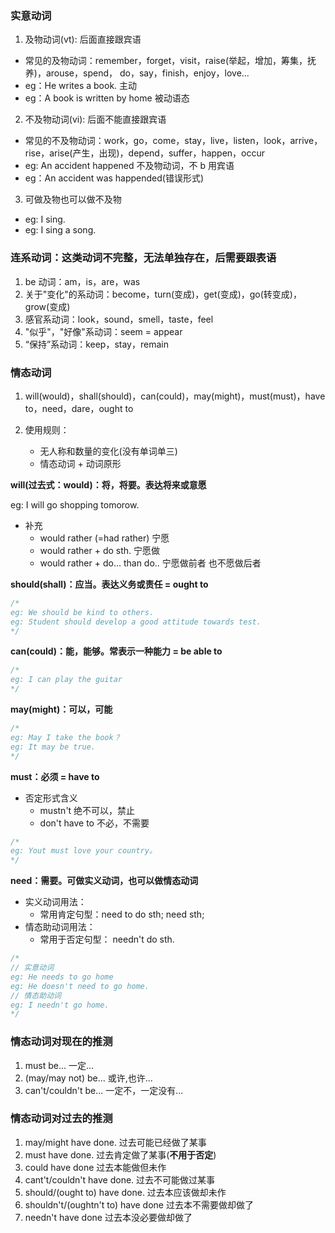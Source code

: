 ### 实意动词

1. 及物动词(vt): 后面直接跟宾语

- 常见的及物动词：remember，forget，visit，raise(举起，增加，筹集，抚养)，arouse，spend，
  do，say，finish，enjoy，love...
- eg：He writes a book. 主动
- eg：A book is written by home 被动语态

2. 不及物动词(vi): 后面不能直接跟宾语

- 常见的不及物动词：work，go，come，stay，live，listen，look，arrive，rise，arise(产生，出现)，depend，suffer，happen，occur
- eg: An accident happened 不及物动词，不 b 用宾语
- eg：An accident was happended(错误形式)

3. 可做及物也可以做不及物

- eg: I sing.
- eg: I sing a song.

### 连系动词：这类动词不完整，无法单独存在，后需要跟表语

1. be 动词：am，is，are，was
2. 关于"变化"的系动词：become，turn(变成)，get(变成)，go(转变成)，grow(变成)
3. 感官系动词：look，sound，smell，taste，feel
4. "似乎"，"好像"系动词：seem = appear
5. “保持”系动词：keep，stay，remain

### 情态动词

1. will(would)，shall(should)，can(could)，may(might)，must(must)，have to，need，dare，ought to
2. 使用规则：

   - 无人称和数量的变化(没有单词单三)
   - 情态动词 + 动词原形

**will(过去式：would)：将，将要。表达将来或意愿**

eg: I will go shopping tomorow.

- 补充
  - would rather (=had rather) 宁愿
  - would rather + do sth. 宁愿做
  - would rather + do... than do.. 宁愿做前者 也不愿做后者

**should(shall)：应当。表达义务或责任 = ought to**

```js
/*
eg: We should be kind to others.
eg: Student should develop a good attitude towards test.
*/
```

**can(could)：能，能够。常表示一种能力 = be able to**

```js
/*
eg: I can play the guitar
*/
```

**may(might)：可以，可能**

```js
/*
eg: May I take the book？
eg: It may be true.
*/
```

**must：必须 = have to**

- 否定形式含义
  - mustn't 绝不可以，禁止
  - don't have to 不必，不需要

```js
/*
eg: Yout must love your country。
*/
```

**need：需要。可做实义动词，也可以做情态动词**

- 实义动词用法：
  - 常用肯定句型：need to do sth; need sth;
- 情态助动词用法：
  - 常用于否定句型： needn't do sth.

```js
/*
// 实意动词
eg: He needs to go home
eg: He doesn't need to go home.
// 情态助动词
eg: I needn't go home.
*/
```

### 情态动词对现在的推测

1. must be... 一定...
2. (may/may not) be... 或许,也许...
3. can't/couldn't be... 一定不，一定没有...

### 情态动词对过去的推测

1. may/might have done. 过去可能已经做了某事
2. must have done. 过去肯定做了某事(**不用于否定**)
3. could have done 过去本能做但未作
4. cant't/couldn't have done. 过去不可能做过某事
5. should/(ought to) have done. 过去本应该做却未作
6. shouldn't/(oughtn't to) have done 过去本不需要做却做了
7. needn't have done 过去本没必要做却做了
